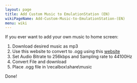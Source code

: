```yaml
---
layout: page
title: Add Custom Music to EmulationStation (EN)
wikiPageName: Add-Custom-Music-to-EmulationStation-(EN)
menu: wiki
---
```


If you ever want to add your own music to home screen:

   1. Download desired music as mp3
   2. Use this website to convert to .ogg using this [website](http://audio.online-convert.com/convert-to-ogg)
   3. Set Audio Bitrate to 256kbps and Sampling rate to 44100Hz
   4. Convert File and download
   5. Place .ogg file in \recalbox\share\music

Done!
